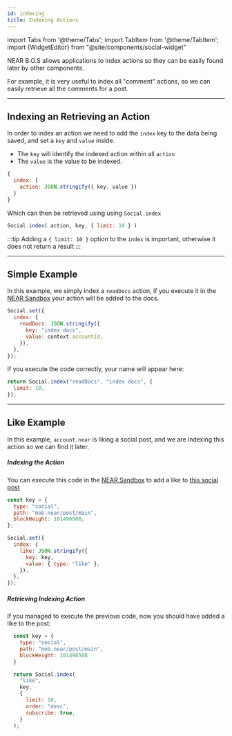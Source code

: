 ```yaml
---
id: indexing
title: Indexing Actions
---
```

import Tabs from '@theme/Tabs';
import TabItem from '@theme/TabItem';
import {WidgetEditor} from "@site/components/social-widget"

NEAR B.O.S allows applications to index actions so they can be easily found later by other components.

For example, it is very useful to index all "comment" actions, so we can easily retrieve all the comments for a post.

---

## Indexing an Retrieving an Action 

In order to index an action we need to add the `index` key to the data being saved, and set a `key` and `value` inside.

- The `key` will identify the indexed action within all `action`
- The `value` is the value to be indexed.

```js
{
  index: {
    action: JSON.stringify({ key, value })
  }
}
```

Which can then be retrieved using using `Social.index`

```js
Social.index( action, key, { limit: 10 } )
```

:::tip
Adding a `{ limit: 10 }` option to the `index` is important, otherwise it does not return a result
:::

---

## Simple Example 

In this example, we simply index a `readDocs` action, if you execute it in the [NEAR Sandbox](https://near.org/sandbox) your action will be added to the docs.

```js
Social.set({
  index: {
    readDocs: JSON.stringify({
      key: "index docs",
      value: context.accountId,
    }),
  },
});
```

If you execute the code correctly, your name will appear here:

<WidgetEditor id='1' height="60px">

```js
return Social.index("readDocs", "index docs", {
  limit: 10,
});
```

</WidgetEditor>

---

## Like Example 

In this example, `account.near` is liking a social post, and we are indexing this action so we can find it later.

##### Indexing the Action

You can execute this code in the [NEAR Sandbox](https://near.org/sandbox) to add a like to [this social post](https://near.org/near/widget/PostPage?accountId=mob.near&blockHeight=101496508)

```js
const key = {
  type: "social",
  path: "mob.near/post/main",
  blockHeight: 101496508,
};

Social.set({
  index: {
    like: JSON.stringify({
      key: key,
      value: { type: "like" },
    }),
  },
});
```

##### Retrieving Indexing Action
If you managed to execute the previous code, now you should have added a like to the post:

<WidgetEditor id='2' height="190px">

```js
  const key = {
    type: "social",
    path: "mob.near/post/main",
    blockHeight: 101496508
  }

  return Social.index(
    "like",
    key,
    {
      limit: 10,
      order: "desc",
      subscribe: true,
    }
  );
```

</WidgetEditor>